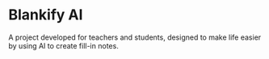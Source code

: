 # Blankify AI

A project developed for teachers and students, designed to make life easier by using AI to create fill-in notes.
